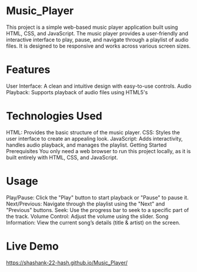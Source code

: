 # Music_Player
This project is a simple web-based music player application built using HTML, CSS, and JavaScript. The music player provides a user-friendly and interactive interface to play, pause, and navigate through a playlist of audio files. It is designed to be responsive and works across various screen sizes.

# Features
User Interface: A clean and intuitive design with easy-to-use controls.
Audio Playback: Supports playback of audio files using HTML5's <audio> element.
Playlist Functionality: Allows the creation of a playlist, with the option to move to the next or previous song.
Play, Pause, and Seek: Users can control playback, pause the music, and seek within the track using a progress bar.
Volume Control: Includes a slider to adjust the audio volume.
Song Information Display: Shows the current song's title, artist, and album.
Responsive Design: Adapts to different screen sizes for mobile, tablet, and desktop views.

# Technologies Used

HTML: Provides the basic structure of the music player.
CSS: Styles the user interface to create an appealing look.
JavaScript: Adds interactivity, handles audio playback, and manages the playlist.
Getting Started
Prerequisites
You only need a web browser to run this project locally, as it is built entirely with HTML, CSS, and JavaScript.

# Usage

Play/Pause: Click the "Play" button to start playback or "Pause" to pause it.
Next/Previous: Navigate through the playlist using the "Next" and "Previous" buttons.
Seek: Use the progress bar to seek to a specific part of the track.
Volume Control: Adjust the volume using the slider.
Song Information: View the current song’s details (title & artist) on the screen.

# Live Demo
https://shashank-22-hash.github.io/Music_Player/
